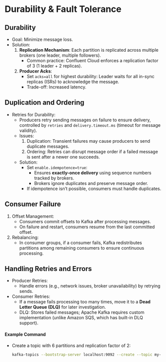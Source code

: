 # Durability & Fault Tolerance



## Durability
- Goal: Minimize message loss.
- Solution:
  1. **Replication Mechanism**: Each partition is replicated across multiple brokers (one leader, multiple followers).
     - Common practice: Confluent Cloud enforces a replication factor of 3 (1 leader + 2 replicas).
  2. **Producer Acks**:
     - Set `acks=all` for highest durability: Leader waits for all in-sync replicas (ISRs) to acknowledge the message.
     - Trade-off: Increased latency.

## Duplication and Ordering
- Retries for Durability:
  - Producers retry sending messages on failure to ensure delivery, controlled by `retries` and `delivery.timeout.ms` (timeout for message validity).
  - Issues:
    1. Duplication: Transient failures may cause producers to send duplicate messages.
    2. Ordering: Retries can disrupt message order if a failed message is sent after a newer one succeeds.
  - Solution:
    - Set `enable.idempotence=true`:
      - Ensures **exactly-once delivery** using sequence numbers tracked by brokers.
      - Brokers ignore duplicates and preserve message order.
    - If idempotence isn’t possible, consumers must handle duplicates.

## Consumer Failure
1. Offset Management:
   - Consumers commit offsets to Kafka after processing messages.
   - On failure and restart, consumers resume from the last committed offset.
2. Rebalancing:
   - In consumer groups, if a consumer fails, Kafka redistributes partitions among remaining consumers to ensure continuous processing.

## Handling Retries and Errors
- Producer Retries:
  - Handle errors (e.g., network issues, broker unavailability) by retrying sends.
- Consumer Retries:
  - If a message fails processing too many times, move it to a **Dead Letter Queue (DLQ)** for later investigation.
  - DLQ: Stores failed messages; Apache Kafka requires custom implementation (unlike Amazon SQS, which has built-in DLQ support).

#### Example Command
- Create a topic with 6 partitions and replication factor of 2:
  ```bash
  kafka-topics --bootstrap-server localhost:9092 --create --topic my-topic --partitions 6 --replication-factor 2